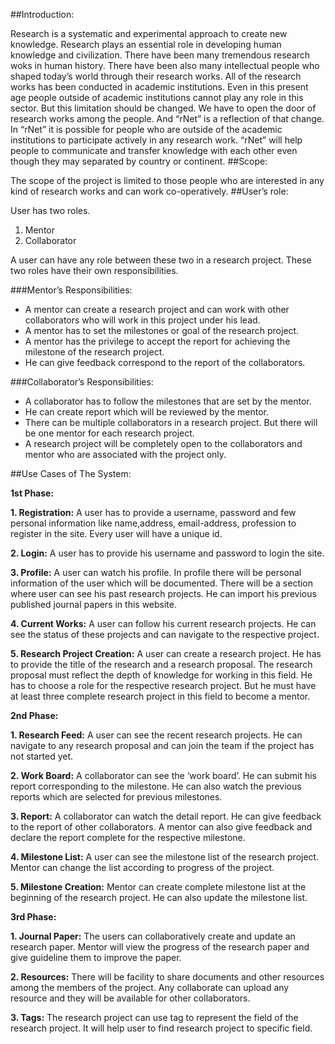 ##Introduction:

Research is a systematic and experimental approach to create new knowledge. Research plays an essential role in developing human knowledge and civilization. There have been many tremendous research woks in human history. There have been also many intellectual people who shaped today’s world through their research works. All of the research works has been conducted in academic institutions. Even in this present age people outside of academic institutions cannot play any role in this sector.
But this limitation should be changed. We have to open the door of research works among the people. And “rNet” is a reflection of that change. In “rNet” it is possible for people who are outside of the academic institutions to participate actively in any research work. “rNet” will help people to communicate and transfer knowledge with each other even though they may separated by country or continent.
##Scope:

The scope of the project is limited to those people who are interested in any kind of research works and can work co-operatively.
##User’s role:

User has two roles.

  1. Mentor
  2. Collaborator 

A user can have any role between these two in a research project. These two roles have their own responsibilities.

###Mentor’s Responsibilities:

  * A mentor can create a research project and can work with other collaborators who will work in this project under his lead.
  * A mentor has to set the milestones or goal of the research project.
  * A mentor has the privilege to accept the report for achieving the milestone of the research project.
  * He can give feedback correspond to the report of the collaborators. 

###Collaborator’s Responsibilities:

  * A collaborator has to follow the milestones that are set by the mentor.
  * He can create report which will be reviewed by the mentor.
  * There can be multiple collaborators in a research project. But there will be one mentor for each research project.
  * A research project will be completely open to the collaborators and mentor who are associated with the project only. 

##Use Cases of The System:

**1st Phase:**

  **1. Registration:** A user has to provide a username, password and few personal information like name,address, email-address, profession to register in the site. Every user will have a unique id.
  
  **2. Login:** A user has to provide his username and password to login the site.
  
  **3. Profile:** A user can watch his profile. In profile there will be personal information of the user which will be documented. There will be a section where user can see his past research projects. He can import his previous published journal papers in this website.
  
  **4. Current Works:** A user can follow his current research projects. He can see the status of these projects and can navigate to the respective project.
  
  **5. Research Project Creation:** A user can create a research project. He has to provide the title of the research and a research proposal. The research proposal must reflect the depth of knowledge for working in this field. He has to choose a role for the respective research project. But he must have at least three complete research project in this field to become a mentor. 

**2nd Phase:**

  **1. Research Feed:** A user can see the recent research projects. He can navigate to any research proposal and can join the team if the project has not started yet.
  
  **2. Work Board:** A collaborator can see the ‘work board’. He can submit his report corresponding to the milestone. He can also watch the previous reports which are selected for previous milestones.
  
  **3. Report:** A collaborator can watch the detail report. He can give feedback to the report of other collaborators. A mentor can also give feedback and declare the report complete for the respective milestone.
  
  **4. Milestone List:** A user can see the milestone list of the research project. Mentor can change the list according to progress of the project.
  
  **5. Milestone Creation:** Mentor can create complete milestone list at the beginning of the research project. He can also update the milestone list. 

**3rd Phase:**

  **1. Journal Paper:** The users can collaboratively create and update an research paper. Mentor will view the progress of the research paper and give guideline them to improve the paper.
  
  **2. Resources:** There will be facility to share documents and other resources among the members of the project. Any collaborate can upload any resource and they will be available for other collaborators.
  
  **3. Tags:** The research project can use tag to represent the field of the research project. It will help user to find research project to specific field. 
  
